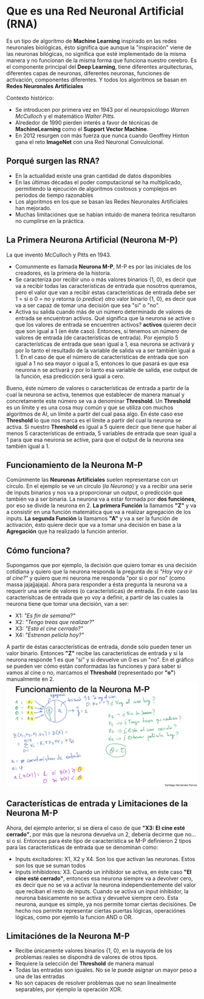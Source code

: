 # Que es una Red Neuronal Artificial (RNA)
Es un tipo de algoritmo de **Machine Learning** inspirado en las redes neuronales biológicas, ésto significa que aunque la "inspiración" viene de las neuronas bilógicas, no significa que esté implementado de la misma manera y no funcionan de la misma forma que funciona nuestro cerebro.
Es el componente principal del **Deep Learning**, tiene diferentes arquitecturas, diferentes capas de neuronas, diferentes neuronas, funciones de activación, componentes diferentes. Y todos los algoritmos se basan en **Redes Neuronales Artificiales**

Contexto histórico:
- Se introducen por primera vez en 1943 por el neuropsicólogo *Warren McCulloch* y el matemático *Walter Pitts*.
- Alrededor de 1990 pierden interés a favor de técnicas de **MachineLearning** como el **Support Vector Machine**.
- En 2012 resurgen con más fuerza que nunca cuando Geoffrey Hinton gana el reto **ImageNet** con una Red Neuronal Convulcional.

## Porqué surgen las RNA?
- En la actualidad existe una gran cantidad de datos disponibles
- En las últimas décadas el poder computacional se ha multiplicado, permitiendo la ejecución de algoritmos costosos y complejos en periodos de tiempo razonables
- Los algoritmos en los que se basan las Redes Neuronales Artificiales han mejorado.
- Muchas limitaciónes que se habían intuido de manera teórica resultaron no cumplirse en la práctica.

## La Primera Neurona Artificial (Neurona M-P)
La que inventó McCulloch y Pitts en 1943.
- Comunmente es llamada **Neurona M-P**, M-P es por las iniciales de los creadores, es la primera de la historia.
- Se caracteriza por recibir uno o más valores binarios {1, 0}, es decir que va a recibir todas las características de entrada que nosotros queramos, pero el valor que van a recibir estas características de entrada debe ser 1 = si o 0 = no y retorna (*o predice*) otro valor binario {1, 0}, es decir que va a ser capaz de tomar una decisión que sea "si" o "no".
- Activa su salida cuando más de un número determinado de valores de entrada se encuentran activos. Qué significa que la neurona se active o que los valores de entrada se encuentren activos?
**activos** quieren decir que son igual a 1 (en éste caso). Entonces, si tenemos un número de valores de entrada (de características de entrada). Por ejemplo 5 características de entrada que sean igual a 1, esa neurona se activará y por lo tanto el resultado de la variable de salida va a ser también igual a 1.
En el caso de que el número de características de entrada que son igual a 1 no sea mayor o igual a 5, entonces lo que pasará es que esa neurona n se activará y por lo tanto esa variable de salida, ese output de la función, esa predicción será igual a cero.

Bueno, éste número de valores o características de entrada a partir de la cual la neurona se activa, tenemos que establecer de manera manual y concretamente este número se va a denominar **Threshold**.
Un **Threshold** es un límite y es una cosa muy común y que se utiliza con muchos algoritmos de AI, un límite a partir del cual pasa algo.
En éste caso ese **Threshold** lo que nos marca es el límite a partir del cual la neurona se activa. Si nuestro **Threshold** es igual a 5 quiere decir que tiene que haber al menos 5 características de entrada, 5 variables de entrada que sean igual a 1 para que esa neurona se active, para que el output de la neurona sea también igual a 1.

## Funcionamiento de la Neurona M-P
Comúnmente las **Neuronas Artificiales** suelen representarse con un círculo. En el ejemplo se ve un círculo (*la Neurona*) y va a recibir una serie de inputs binarios y nos va a proporcionar un output, o predicción que también va a ser binaria.
La neurona va a estar formada por **dos funciónes**, por eso se divide la neurona en 2.
**La primera Función** la llamamos **"Z"** y va a consistir en una función matemática que va a realizar agregación de los inputs.
**La segunda Función**  la llamamos **"A"** y va a ser la función de activación, ésto quiere decir que va a tomar una decisión en base a la **Agregación** que ha realizado la función anterior.

## Cómo funciona?
Supongamos que por ejemplo, la decisión que quiero tomar es una decisión cotidiana y quiero que la neurona responda la pregunta de si *"Hoy voy a ir al cine?"* y quiero que mi neurona me responda "por si o por no" (como massa jajajjajaja).
Ahora para responder a ésta pregunta la neurona va a requerir una serie de valores (o características) de entrada. 
En éste caso las caracterísitcas de entrada que yo voy a definir, a partir de las cuales la neurona tiene que tomar una decisión, van a ser:
- X1: *"Es fin de semana?"*
- X2: *"Tengo treas que realizar?"*
- X3: *"Esta el cine cerrado?"*
- X4: *"Estrenan pelícla hoy?"*

A partir de éstas caraccterísticas de entrada, donde sólo pueden tener un valor binario.
Entonces **"Z"** recibe las características de entrada y si la neurona responde 1 es que "si" y si devuelve un 0 es un "no".
En el gráfico se pueden ver cómo están conformadas las funciones y para saber si vamos al cine o no, marcamos el **Threshold** (representado por **"o"**) manualmente en 2. 
![Funcionamiento de Neurona M-P](img/5_funcionamiento_de_neurona_MP.png)

## Características de entrada y Limitaciones de la Neurona M-P
Ahora, del ejemplo anterior, si se diera el caso de que **"X3: El cine esté cerrado"**, por más que la neurona devuelva un 2, debería decirme que no... si o si.
Entonces para éste tipo de característica se M-P definieron 2 tipos para las características de entrada que se denominan como:
- Inputs excitadores: X1, X2 y X4. Son los que activan las neuronas. Estos son los que se suman todos
- Inputs inhibidores: X3. Cuando un inhibidor se activa, en éste caso **"El cine esté cerrado"**, entonces esa neurona siempre va a devolver cero, es decir que no se va a activar la neurona independientemente del valor que reciban el resto de inputs. Cuando se activa un input inhibidor, la neurona básicamente no se activa y devuelve siempre cero.
Esta neurona, aunque es simple, ya nos permite tomar ciertas decisiónes. De hecho nos permite representar ciertas puertas lógicas, operaciónes lógicas, como por ejemlo la funcion AND o OR.

## Limitaciónes de la Neurona M-P
- Recibe únicamente valores binarios {1, 0}, en la mayoría de los problemas reales se dispondrá de valores de otros tipos.
- Requiere la selección del **Threshold** de manera manual
- Todas las entradas son iguales. No se le puede asignar un mayor peso a una de las entradas
- No son capaces de resolver problemas que no sean linealmente separables, por ejemplo la operación XOR.